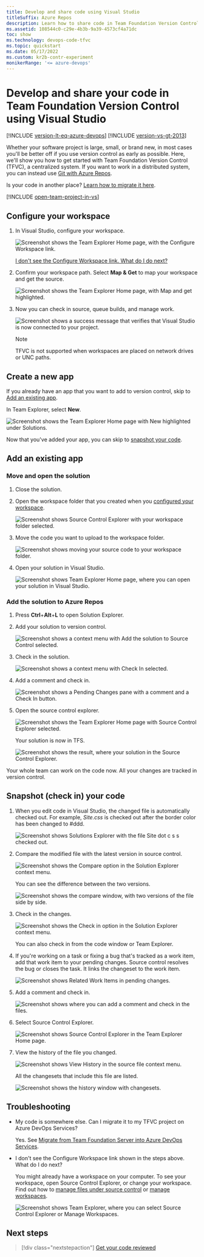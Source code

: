 ```yaml
---
title: Develop and share code using Visual Studio
titleSuffix: Azure Repos
description: Learn how to share code in Team Foundation Version Control (TFVC) using Visual Studio. TFVC offers a centralized system.
ms.assetid: 108544c0-c29e-4b3b-9a39-4573cf4a71dc
toc: show
ms.technology: devops-code-tfvc
ms.topic: quickstart
ms.date: 05/17/2022
ms.custom: kr2b-contr-experiment
monikerRange: '<= azure-devops'
---
```


# Develop and share your code in Team Foundation Version Control using Visual Studio

[!INCLUDE [version-lt-eq-azure-devops](../../includes/version-lt-eq-azure-devops.md)]
[!INCLUDE [version-vs-gt-2013](../../includes/version-vs-gt-2013.md)]

Whether your software project is large, small, or brand new, in most cases you'll be better off if you use version control as early as possible.
Here, we'll show you how to get started with Team Foundation Version Control (TFVC), a centralized system.
If you want to work in a distributed system, you can instead use [Git with Azure Repos](../../repos/git/share-your-code-in-git-vs.md).

Is your code in another place? [Learn how to migrate it here](#migrate).

[!INCLUDE [open-team-project-in-vs](includes/open-team-project-in-vs.md)]

<a name="workspace"></a>
## Configure your workspace

1. In Visual Studio, configure your workspace.

   ![Screenshot shows the Team Explorer Home page, with the Configure Workspace link.](media/share-your-code-in-tfvc-vs/ConfigureWorkspace.png)

   [I don't see the Configure Workspace link. What do I do next?](#workspace_exists)

2. Confirm your workspace path. Select **Map & Get** to map your workspace and get the source.

   ![Screenshot shows the Team Explorer Home page, with Map and get highlighted.](media/share-your-code-in-tfvc-vs/MapAndGet.png)

3. Now you can check in source, queue builds, and manage work.

   ![Screenshot shows a success message that verifies that Visual Studio is now connected to your project.](media/share-your-code-in-tfvc-vs/MapWorkspaceSuccess.png)

   > [!NOTE]
   > TFVC is not supported when workspaces are placed on network drives or UNC paths.

## Create a new app

If you already have an app that you want to add to version control, skip to [Add an existing app](#app_add).

In Team Explorer, select **New**.

![Screenshot shows the Team Explorer Home page with New highlighted under Solutions.](media/share-your-code-in-tfvc-vs/team-explorer-new-solution.png)

Now that you've added your app, you can skip to [snapshot your code](#snapshot).

<a name="app_add"></a>
## Add an existing app

### Move and open the solution

1. Close the solution.

2. Open the workspace folder that you created when you [configured your workspace](#workspace).

   ![Screenshot shows Source Control Explorer with your workspace folder selected.](media/share-your-code-in-tfvc-vs/open-workspace-folder-from-source-control-explorer.png)

3. Move the code you want to upload to the workspace folder.

   ![Screenshot shows moving your source code to your workspace folder.](media/share-your-code-in-tfvc-vs/IC689415.png)

4. Open your solution in Visual Studio.

   ![Screenshot shows Team Explorer Home page, where you can open your solution in Visual Studio.](media/share-your-code-in-tfvc-vs/open-solution-from-team-explorer-home.png)

### Add the solution to Azure Repos

1. Press **Ctrl**+**Alt**+**L** to open Solution Explorer.

2. Add your solution to version control.

   ![Screenshot shows a context menu with Add the solution to Source Control selected.](media/share-your-code-in-tfvc-vs/IC682953.png)

3. Check in the solution.

   ![Screenshot shows a context menu with Check In selected.](media/share-your-code-in-tfvc-vs/IC682954.png)

4. Add a comment and check in.

   ![Screenshot shows a Pending Changes pane with a comment and a Check In button.](media/share-your-code-in-tfvc-vs/IC685248.png)

5. Open the source control explorer.

   ![Screenshot shows the Team Explorer Home page with Source Control Explorer selected.](media/share-your-code-in-tfvc-vs/IC682140.png)

   Your solution is now in TFS.

   ![Screenshot shows the result, where your solution in the Source Control Explorer.](media/share-your-code-in-tfvc-vs/IC689416.png)

Your whole team can work on the code now. All your changes are tracked in version control.

<a name="snapshot"></a>
## Snapshot (check in) your code

1. When you edit code in Visual Studio, the changed file is automatically checked out. For example, *Site.css* is checked out after the border color has been changed to #ddd.

   ![Screenshot shows Solutions Explorer with the file Site dot c s s checked out.](media/share-your-code-in-tfvc-vs/IC682155.png)

2. Compare the modified file with the latest version in source control.

   ![Screenshot shows the Compare option in the Solution Explorer context menu.](media/share-your-code-in-tfvc-vs/IC682955.png)

   You can see the difference between the two versions.

   ![Screenshot shows the compare window, with two versions of the file side by side.](media/share-your-code-in-tfvc-vs/IC682157.png)

3. Check in the changes.

   ![Screenshot shows the Check in option in the Solution Explorer context menu.](media/share-your-code-in-tfvc-vs/IC682956.png)

   You can also check in from the code window or Team Explorer.

4. If you're working on a task or fixing a bug that's tracked as a work item, add that work item to your pending changes. Source control resolves the bug or closes the task. It links the changeset to the work item.

   ![Screenshot shows Related Work Items in pending changes.](media/share-your-code-in-tfvc-vs/IC682159.png)

5. Add a comment and check in.

   ![Screenshot shows where you can add a comment and check in the files.](media/share-your-code-in-tfvc-vs/IC685249.png)

6. Select Source Control Explorer.

   ![Screenshot shows Source Control Explorer in the Team Explorer Home page.](media/share-your-code-in-tfvc-vs/IC682161.png)

7. View the history of the file you changed.

   ![Screenshot shows View History in the source file context menu.](media/share-your-code-in-tfvc-vs/IC682957.png)

   All the changesets that include this file are listed.

   ![Screenshot shows the history window with changesets.](media/share-your-code-in-tfvc-vs/IC682163.png)

## Troubleshooting
<a name="migrate"></a>

- My code is somewhere else. Can I migrate it to my TFVC project on Azure DevOps Services?

  Yes. See [Migrate from Team Foundation Server into Azure DevOps Services](../../migrate/migrate-from-tfs.md).

<a name="workspace_exists"></a>

- I don't see the Configure Workspace link shown in the steps above. What do I do next?

  You might already have a workspace on your computer. To see your workspace, open Source Control Explorer, or change your workspace.
  Find out how to [manage files under source control](./use-source-control-explorer-manage-files-under-version-control.md) or [manage workspaces](./create-work-workspaces.md).

  ![Screenshot shows Team Explorer, where you can select Source Control Explorer or Manage Workspaces.](media/share-your-code-in-tfvc-vs/OpenSCE_ManageWorkspaces.png)

## Next steps

> [!div class="nextstepaction"]
> [Get your code reviewed](get-code-reviewed-vs.md)
